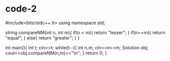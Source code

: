 # code-2

#include<bits/stdc++.h>
using namespace std;

 string compareNM(int n, int m){
        if(n < m){
            return "lesser";
        }
        if(n==m){
            return "equal";
        }
        else{
            return "greater";
        }
    }

int main(){
int t;
cin>>t;
while(t--){
    int n,m; cin>>n>>m;
    Solution obj;
    cout<<obj.compareNM(n,m)<<"\n";
  }
return 0;
}
